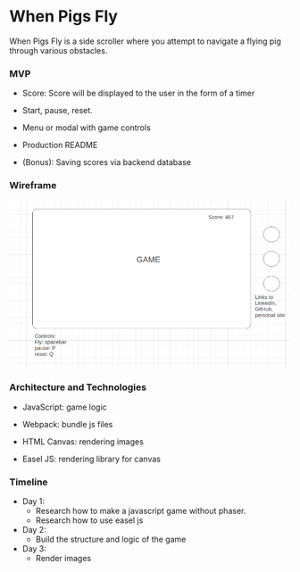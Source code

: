 # When Pigs Fly

When Pigs Fly is a side scroller where you attempt to navigate a flying pig through various obstacles.

### MVP

* Score: Score will be displayed to the user in the form of a timer

* Start, pause, reset.

* Menu or modal with game controls

* Production README

* (Bonus): Saving scores via backend database

### Wireframe

![alt text](https://github.com/bpaiken/WhenPigsFly/blob/master/assets/images/wireframe.png)

### Architecture and Technologies

* JavaScript: game logic

* Webpack: bundle js files

* HTML Canvas: rendering images

* Easel JS: rendering library for canvas


### Timeline

* Day 1:
	- Research how to make a javascript game without phaser.
	- Research how to use easel js
* Day 2:
	- Build the structure and logic of the game
* Day 3:
	- Render images